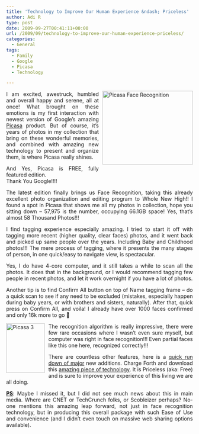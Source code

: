 ```yaml
---
title: 'Technology to Improve Our Human Experience &ndash; Priceless'
author: Adi R
type: post
date: 2009-09-27T00:41:11+00:00
url: /2009/09/technology-to-improve-our-human-experience-priceless/
categories:
  - General
tags:
  - Family
  - Google
  - Picasa
  - Technology

---
```

<p align="justify">
  <a href="https://i0.wp.com/www.adir1.com/uploads/2009/09/PicasaFaceRecognition.png" target="_blank"><img style="border-bottom: 0px; border-left: 0px; margin: 0px 0px 5px 10px; display: inline; border-top: 0px; border-right: 0px" title="Picasa Face Recognition" border="0" alt="Picasa Face Recognition" align="right" src="https://i2.wp.com/www.adir1.com/uploads/2009/09/PicasaFaceRecognition_thumb.png?resize=244%2C199" width="244" height="199" data-recalc-dims="1" /></a> I am excited, awestruck, humbled and overall happy and serene, all at once! What brought on these emotions is my first interaction with newest version of Google’s amazing <a href="http://picasa.google.com/" target="_blank">Picasa</a> product. But of course, it’s years of photos in my collection that bring on these wonderful memories, and combined with amazing new technology to present and organize them, is where Picasa really shines.
</p>

<p align="justify">
  And Yes, Picasa is FREE, fully featured edition. <br />Thank You Google!!!!
</p>

<p align="justify">
  The latest edition finally brings us Face Recognition, taking this already excellent photo organization and editing program to Whole New High!! I found a spot in Picasa that shows me all my photos in collection, hope you sitting down – 57,975 is the number, occupying 66.1GB space! Yes, that’s almost 58 Thousand Photos!!!
</p>

<p align="justify">
  I find tagging experience especially amazing. I tried to start it off with tagging more recent (higher quality, clear faces) photos, and it went back and picked up same people over the years. Including Baby and Childhood photos!!! The mere process of tagging, where it presents the many stages of person, in one quick/easy to navigate view, is spectacular.
</p>

<p align="justify">
  Yes, I do have 4-core computer, and it still takes a while to scan all the photos. It does that in the background, or I would recommend tagging few people in recent photos, and let it work overnight if you have a lot of photos.
</p>

<p align="justify">
  Another tip is to find Confirm All button on top of Name tagging frame – do a quick scan to see if any need to be excluded (mistakes, especially happen during baby years, or with brothers and sisters, naturally). After that, quick press on Confirm All, and voila! I already have over 1000 faces confirmed and only 16k more to go 🙂
</p>

<p align="justify">
  <img style="border-bottom: 0px; border-left: 0px; margin: 0px 10px 0px 0px; display: inline; border-top: 0px; border-right: 0px" title="Picasa 3" border="0" alt="Picasa 3" align="left" src="https://i2.wp.com/www.adir1.com/uploads/2009/09/Picasa309260953450PM.jpg?resize=104%2C134" width="104" height="134" data-recalc-dims="1" /> The recognition algorithm is really impressive, there were few rare occasions where I wasn’t even sure myself, but computer was right in face recognition!!! Even partial faces like this one here, recognized correctly!!!
</p>

<p align="justify">
  There are countless other features, here is a <a href="http://picasa.google.com/support/bin/answer.py?hl=en&answer=93773" target="_blank">quick run down of major</a> new additions. Charge Forth and download this <a href="http://picasa.google.com/" target="_blank">amazing piece of technology</a>. It is Priceless (aka: Free) and is sure to improve your experience of this living we are all doing.
</p>

<p align="justify">
  <strong><u>PS</u></strong>: Maybe I missed it, but I did not see much news about this in main media. Where are CNET or TechCrunch folks, or Scobleizer perhaps? No-one mentions this amazing leap forward, not just in face recognition technology, but in producing this overall package with such Ease of Use and convenience (and I didn’t even touch on massive web sharing options available).
</p>